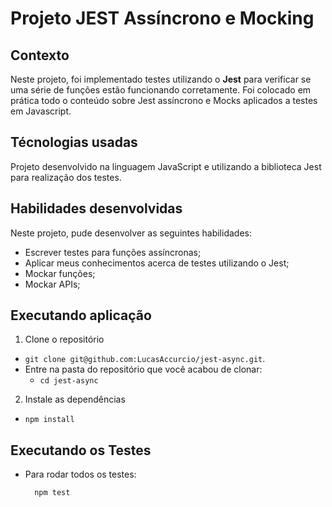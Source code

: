 
# Projeto JEST Assíncrono e Mocking

## Contexto

Neste projeto, foi implementado testes utilizando o **Jest** para verificar se uma série de funções estão funcionando corretamente. Foi colocado em prática todo o conteúdo  sobre Jest assíncrono e Mocks aplicados a testes em Javascript.

## Técnologias usadas

Projeto desenvolvido na linguagem JavaScript e utilizando a biblioteca Jest para realização dos testes.

## Habilidades desenvolvidas

Neste projeto, pude desenvolver as seguintes habilidades:

- Escrever testes para funções assíncronas;
- Aplicar meus conhecimentos acerca de testes utilizando o Jest;
- Mockar funções;
- Mockar APIs;

## Executando aplicação

1. Clone o repositório
  * `git clone git@github.com:LucasAccurcio/jest-async.git`.
  * Entre na pasta do repositório que você acabou de clonar:
    * `cd jest-async`

2. Instale as dependências
  * `npm install`

## Executando os Testes

* Para rodar todos os testes:

  ```
    npm test
  ```